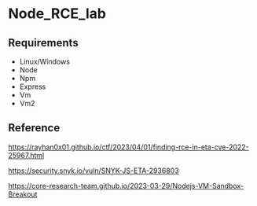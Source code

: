 # Node_RCE_lab

## Requirements
-  Linux/Windows
-  Node
-  Npm
-  Express
-  Vm
-  Vm2
    
## Reference
https://rayhan0x01.github.io/ctf/2023/04/01/finding-rce-in-eta-cve-2022-25967.html

https://security.snyk.io/vuln/SNYK-JS-ETA-2936803

https://core-research-team.github.io/2023-03-29/Nodejs-VM-Sandbox-Breakout
